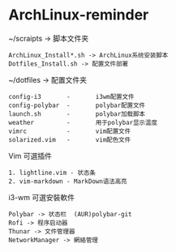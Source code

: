 # ArchLinux-reminder

 ~/scraipts -> 脚本文件夹  

    ArchLinux_Install*.sh -> ArchLinux系统安装脚本
    Dotfiles_Install.sh -> 配置文件部署
 
 ~/dotfiles -> 配置文件夹  

   	config-i3		-		i3wm配置文件  
	config-polybar  -		polybar配置文件  
	launch.sh		-		polybar加载脚本  
	weather         -       用于polybar显示温度  
	vimrc			-		vim配置文件  
	solarized.vim	-		vim配色文件  
 	
Vim 可選插件  

    1. lightline.vim - 状态条  
    2. vim-markdown - MarkDown语法高亮  

i3-wm 可選安裝軟件  

    Polybar -> 状态栏	(AUR)polybar-git    
    Rofi -> 程序启动器  
    Thunar -> 文件管理器  
    NetworkManager -> 網絡管理  
